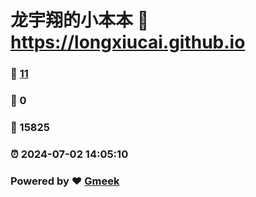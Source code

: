 # 龙宇翔的小本本 :link: https://longxiucai.github.io 
### :page_facing_up: [11](https://longxiucai.github.io/tag.html) 
### :speech_balloon: 0 
### :hibiscus: 15825 
### :alarm_clock: 2024-07-02 14:05:10 
### Powered by :heart: [Gmeek](https://github.com/Meekdai/Gmeek)
